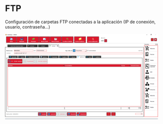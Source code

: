 # FTP

Configuración de carpetas FTP conectadas a la aplicación \(IP de conexión, usuario, contraseña...\)

![](../../../.gitbook/assets/image%20%28419%29.png)


